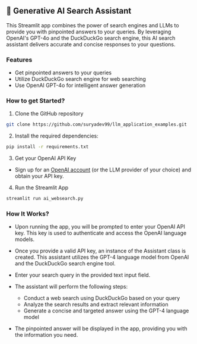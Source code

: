 ## 🎯 Generative AI Search Assistant
This Streamlit app combines the power of search engines and LLMs to provide you with pinpointed answers to your queries. By leveraging OpenAI's GPT-4o and the DuckDuckGo search engine, this AI search assistant delivers accurate and concise responses to your questions.

### Features
- Get pinpointed answers to your queries
- Utilize DuckDuckGo search engine for web searching
- Use OpenAI GPT-4o for intelligent answer generation

### How to get Started?

1. Clone the GitHub repository

```bash
git clone https://github.com/suryadev99/llm_application_examples.git
```
2. Install the required dependencies:

```bash
pip install -r requirements.txt
```
3. Get your OpenAI API Key

- Sign up for an [OpenAI account](https://platform.openai.com/) (or the LLM provider of your choice) and obtain your API key.

4. Run the Streamlit App
```bash
streamlit run ai_websearch.py
```

### How It Works?

- Upon running the app, you will be prompted to enter your OpenAI API key. This key is used to authenticate and access the OpenAI language models.

- Once you provide a valid API key, an instance of the Assistant class is created. This assistant utilizes the GPT-4 language model from OpenAI and the DuckDuckGo search engine tool.

- Enter your search query in the provided text input field.

- The assistant will perform the following steps:
    - Conduct a web search using DuckDuckGo based on your query
    - Analyze the search results and extract relevant information
    - Generate a concise and targeted answer using the GPT-4 language model

- The pinpointed answer will be displayed in the app, providing you with the information you need.